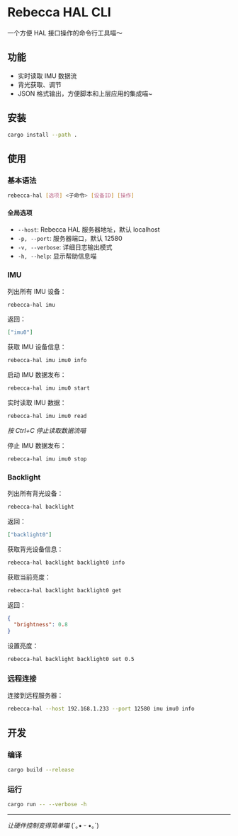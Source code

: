 # Rebecca HAL CLI

一个方便 HAL 接口操作的命令行工具喵～

## 功能

- 实时读取 IMU 数据流
- 背光获取、调节
- JSON 格式输出，方便脚本和上层应用的集成喵~

## 安装

```bash
cargo install --path .
```

## 使用

### 基本语法

```bash
rebecca-hal [选项] <子命令> [设备ID] [操作]
```

#### 全局选项

- `--host`: Rebecca HAL 服务器地址，默认 localhost
- `-p, --port`: 服务器端口，默认 12580
- `-v, --verbose`: 详细日志输出模式
- `-h, --help`: 显示帮助信息喵

### IMU

列出所有 IMU 设备：

```bash
rebecca-hal imu
```

返回：

```json
["imu0"]
```

获取 IMU 设备信息：

```bash
rebecca-hal imu imu0 info
```

启动 IMU 数据发布：

```bash
rebecca-hal imu imu0 start
```

实时读取 IMU 数据：

```bash
rebecca-hal imu imu0 read
```

_按 Ctrl+C 停止读取数据流喵_

停止 IMU 数据发布：

```bash
rebecca-hal imu imu0 stop
```

### Backlight

列出所有背光设备：

```bash
rebecca-hal backlight
```

返回：

```json
["backlight0"]
```

获取背光设备信息：

```bash
rebecca-hal backlight backlight0 info
```

获取当前亮度：

```bash
rebecca-hal backlight backlight0 get
```

返回：

```json
{
  "brightness": 0.8
}
```

设置亮度：

```bash
rebecca-hal backlight backlight0 set 0.5
```

### 远程连接

连接到远程服务器：

```bash
rebecca-hal --host 192.168.1.233 --port 12580 imu imu0 info
```

## 开发

### 编译

```bash
cargo build --release
```

### 运行

```bash
cargo run -- --verbose -h
```

---

_让硬件控制变得简单喵_ (´｡• ᵕ •｡`)
